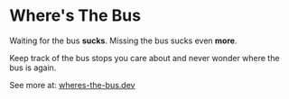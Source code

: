 # Where's The Bus

Waiting for the bus **sucks**. Missing the bus sucks even **more**.

Keep track of the bus stops you care about and never wonder where the bus is again. 

See more at: [wheres-the-bus.dev](https://wheres-the-bus.pages.dev/)
